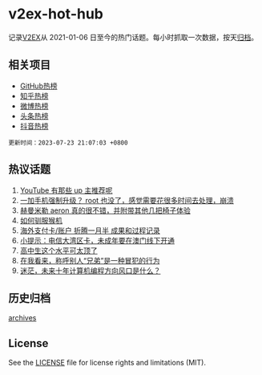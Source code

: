 # v2ex-hot-hub

 记录[V2EX](https://www.v2ex.com/)从 2021-01-06 日至今的热门话题。每小时抓取一次数据，按天[归档](archives)。
 
 ## 相关项目

- [GitHub热榜](https://github.com/snaildev/github-hot-hub)
- [知乎热榜](https://github.com/snaildev/zhihu-hot-hub)
- [微博热榜](https://github.com/snaildev/weibo-hot-hub)
- [头条热榜](https://github.com/snaildev/toutiao-hot-hub)
- [抖音热榜](https://github.com/snaildev/douyin-hot-hub)


 `更新时间：2023-07-23 21:07:03 +0800`

## 热议话题

1. [YouTube 有那些 up 主推荐呢](https://www.v2ex.com/t/958926)
1. [一加手机强制升级？ root 也没了，感觉需要花很多时间去处理，崩溃](https://www.v2ex.com/t/958901)
1. [赫曼米勒 aeron 真的很不错，并附带其他几把椅子体验](https://www.v2ex.com/t/958888)
1. [如何驯服猴机](https://www.v2ex.com/t/958902)
1. [海外支付卡/账户 折腾一月半 成果和过程记录](https://www.v2ex.com/t/958993)
1. [小提示：电信大湾区卡，未成年要在澳门线下开通](https://www.v2ex.com/t/958890)
1. [高中生这个水平可太顶了](https://www.v2ex.com/t/958933)
1. [在我看来，称呼别人“兄弟”是一种冒犯的行为](https://www.v2ex.com/t/958867)
1. [迷茫，未来十年计算机编程方向风口是什么？](https://www.v2ex.com/t/958923)

## 历史归档

[archives](archives)

## License

See the [LICENSE](LICENSE) file for license rights and limitations (MIT).
